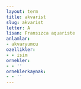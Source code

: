 ```yaml
---
layout: term
title: akvarist
slug: akvarist
letter: A
lisan: Fransızca aquariste
anlamlar:
- akvaryumcu
ozellikler:
- - isim
ornekler:
- - ''
orneklerkaynak:
- - ''
---
```

